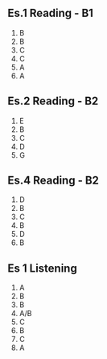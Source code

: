 ## Es.1 Reading - B1

1. B
2. B
3. C
4. C
5. A 
6. A

## Es.2 Reading - B2
1. E
2. B
3. C
4. D
5. G

## Es.4 Reading - B2	

1. D
2. B
3. C 
4. B 
5. D
6. B


## Es 1 Listening
1. A
2. B
3. B
4. A/B
5. C
6. B
7. C 
8. A 

<!--stackedit_data:
eyJoaXN0b3J5IjpbLTExNjg3ODc0NTQsLTg2OTI0MDY0NiwtND
U5Mzg4MzM0LC03OTUxNTA0NTYsNTUzNDYzNDgyLC0xMTYxMTEx
Mzg2LC02MDA5MzkxMzEsLTk4ODE5ODI0Myw3OTM3OTI2MDRdfQ
==
-->